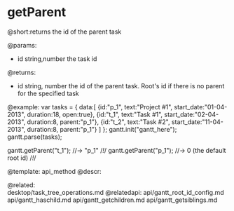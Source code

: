 getParent
=============


@short:returns the id of the parent task
	

@params:
- id 	string,number	the task id

@returns:
- id 	string, number	the id of the parent task. Root's id if there is no parent for the specified task




@example:
var tasks = {
  data:[
     {id:"p_1", text:"Project #1", start_date:"01-04-2013", duration:18, 
     open:true},
     {id:"t_1", text:"Task #1", start_date:"02-04-2013", duration:8,
     parent:"p_1"},
     {id:"t_2", text:"Task #2", start_date:"11-04-2013", duration:8,
     parent:"p_1"}
   ]
};
gantt.init("gantt_here");
gantt.parse(tasks);

gantt.getParent("t_1"); //-> "p_1" /*!*/
gantt.getParent("p_1"); //-> 0 (the default root id) /*!*/

@template:	api_method
@descr:

@related:	
	desktop/task_tree_operations.md
@relatedapi:
	api/gantt_root_id_config.md
    api/gantt_haschild.md
    api/gantt_getchildren.md
    api/gantt_getsiblings.md
